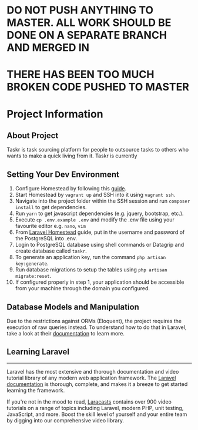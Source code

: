 # DO NOT PUSH ANYTHING TO MASTER. ALL WORK SHOULD BE DONE ON A SEPARATE BRANCH AND MERGED IN
# THERE HAS BEEN TOO MUCH BROKEN CODE PUSHED TO MASTER

# Project Information

## About Project

Taskr is task sourcing platform for people to outsource tasks to others who wants to make a quick living from it. Taskr is currently 

## Setting Your Dev Environment
1. Configure Homestead by following this [guide](https://laravel.com/docs/5.4/homestead).
2. Start Homestead by `vagrant up` and SSH into it using `vagrant ssh`.
3. Navigate into the project folder within the SSH session and run `composer install` to get dependencies.
4. Run `yarn` to get javascript dependencies (e.g. jquery, bootstrap, etc.).
5. Execute `cp .env.example .env` and modify the .env file using your favourite editor e.g. `nano`, `vim`
6. From [Laravel Homestead](https://laravel.com/docs/5.4/homestead) guide, put in the username and password of the PostgreSQL into .env.
7. Login to PostgreSQL database using shell commands or Datagrip and create database called `taskr`.
8. To generate an application key, run the command `php artisan key:generate`.
9. Run database migrations to setup the tables using `php artisan migrate:reset`.
10. If configured properly in step 1, your application should be accessible from your machine through the domain you configured.

## Database Models and Manipulation
Due to the restrictions against ORMs (Eloquent), the project requires the execution of raw queries instead. To understand how to do that in Laravel, take a look at their [documentation](https://laravel.com/docs/5.4/database#running-queries) to learn more. 

## Learning Laravel
---
Laravel has the most extensive and thorough documentation and video tutorial library of any modern web application framework. The [Laravel documentation](https://laravel.com/docs) is thorough, complete, and makes it a breeze to get started learning the framework.

If you're not in the mood to read, [Laracasts](https://laracasts.com) contains over 900 video tutorials on a range of topics including Laravel, modern PHP, unit testing, JavaScript, and more. Boost the skill level of yourself and your entire team by digging into our comprehensive video library.
